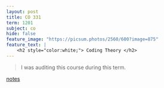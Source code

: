 ```yaml
---
layout: post
title: CO 331
term: 1201
subject: co
hide: false
feature_image: "https://picsum.photos/2560/600?image=875"
feature_text: |
    <h2 style="color:white;"> Coding Theory </h2>
---
```


 > I was auditing this course during this term.

[notes](/pdfs/1201/co331.pdf)
